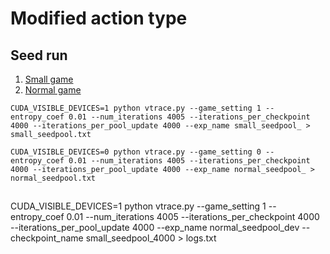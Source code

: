 # Modified action type


## Seed run

1. [Small game](https://wandb.ai/lyuxingjian-na/HighLowTrading/runs/4p2d5ioe)
2. [Normal game](https://wandb.ai/lyuxingjian-na/HighLowTrading/runs/r4am7n93)

```
CUDA_VISIBLE_DEVICES=1 python vtrace.py --game_setting 1 --entropy_coef 0.01 --num_iterations 4005 --iterations_per_checkpoint 4000 --iterations_per_pool_update 4000 --exp_name small_seedpool_ > small_seedpool.txt

CUDA_VISIBLE_DEVICES=0 python vtrace.py --game_setting 0 --entropy_coef 0.01 --num_iterations 4005 --iterations_per_checkpoint 4000 --iterations_per_pool_update 4000 --exp_name normal_seedpool_ > normal_seedpool.txt
```

##

CUDA_VISIBLE_DEVICES=1 python vtrace.py --game_setting 1 --entropy_coef 0.01 --num_iterations 4005 --iterations_per_checkpoint 4000 --iterations_per_pool_update 4000 --exp_name normal_seedpool_dev --checkpoint_name small_seedpool_4000 > logs.txt